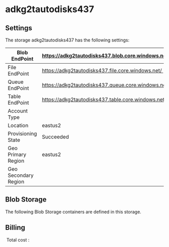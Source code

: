 # adkg2tautodisks437

## Settings
The storage adkg2tautodisks437 has the following settings:

| Blob EndPoint | https://adkg2tautodisks437.blob.core.windows.net/  |
| --- | --- |
| File EndPoint | https://adkg2tautodisks437.file.core.windows.net/  |
| Queue EndPoint | https://adkg2tautodisks437.queue.core.windows.net/  |
| Table EndPoint | https://adkg2tautodisks437.table.core.windows.net/  |
| Account Type |   |
| Location | eastus2  |
| Provisioning State | Succeeded  |
| Geo Primary Region | eastus2  |
| Geo Secondary Region |   |



## Blob Storage
The following Blob Storage containers are defined in this storage. 






## Billing
 Total cost : 
